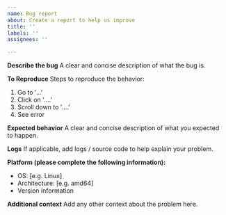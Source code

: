 ```yaml
---
name: Bug report
about: Create a report to help us improve
title: ''
labels: ''
assignees: ''

---
```


**Describe the bug**
A clear and concise description of what the bug is.

**To Reproduce**
Steps to reproduce the behavior:
1. Go to '...'
2. Click on '....'
3. Scroll down to '....'
4. See error

**Expected behavior**
A clear and concise description of what you expected to happen.

**Logs**
If applicable, add logs / source code to help explain your problem.

**Platform (please complete the following information):**
 - OS: [e.g. Linux]
 - Architecture: [e.g. amd64]
 - Version information

**Additional context**
Add any other context about the problem here.
